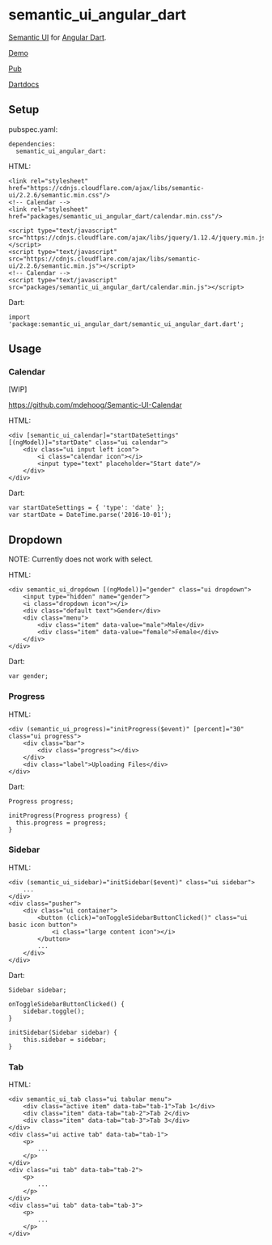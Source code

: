 # semantic_ui_angular_dart

[Semantic UI](http://semantic-ui.com/) for [Angular Dart](https://angular.io/dart).

[Demo](https://ngyewch.github.io/semantic-ui-angular-dart/)

[Pub](https://pub.dartlang.org/packages/semantic_ui_angular_dart)

[Dartdocs](https://www.dartdocs.org/documentation/semantic_ui_angular_dart/0.1.4/)


## Setup

pubspec.yaml:

    dependencies:
      semantic_ui_angular_dart: 


HTML:

    <link rel="stylesheet" href="https://cdnjs.cloudflare.com/ajax/libs/semantic-ui/2.2.6/semantic.min.css"/>
    <!-- Calendar -->
    <link rel="stylesheet" href="packages/semantic_ui_angular_dart/calendar.min.css"/>

    <script type="text/javascript" src="https://cdnjs.cloudflare.com/ajax/libs/jquery/1.12.4/jquery.min.js"></script>
    <script type="text/javascript" src="https://cdnjs.cloudflare.com/ajax/libs/semantic-ui/2.2.6/semantic.min.js"></script>
    <!-- Calendar -->
    <script type="text/javascript" src="packages/semantic_ui_angular_dart/calendar.min.js"></script>

Dart:

    import 'package:semantic_ui_angular_dart/semantic_ui_angular_dart.dart';

## Usage

### Calendar

[WIP]

https://github.com/mdehoog/Semantic-UI-Calendar

HTML:

    <div [semantic_ui_calendar]="startDateSettings" [(ngModel)]="startDate" class="ui calendar">
        <div class="ui input left icon">
            <i class="calendar icon"></i>
            <input type="text" placeholder="Start date"/>
        </div>
    </div>

Dart:

    var startDateSettings = { 'type': 'date' };
    var startDate = DateTime.parse('2016-10-01');

## Dropdown

NOTE: Currently does not work with select.

HTML:

    <div semantic_ui_dropdown [(ngModel)]="gender" class="ui dropdown">
        <input type="hidden" name="gender">
        <i class="dropdown icon"></i>
        <div class="default text">Gender</div>
        <div class="menu">
            <div class="item" data-value="male">Male</div>
            <div class="item" data-value="female">Female</div>
        </div>
    </div>

Dart:

    var gender;

### Progress

HTML:

    <div (semantic_ui_progress)="initProgress($event)" [percent]="30" class="ui progress">
        <div class="bar">
            <div class="progress"></div>
        </div>
        <div class="label">Uploading Files</div>
    </div>

Dart:

    Progress progress;
    
    initProgress(Progress progress) {
      this.progress = progress;
    }

### Sidebar

HTML:

    <div (semantic_ui_sidebar)="initSidebar($event)" class="ui sidebar">
        ...
    </div>
    <div class="pusher">
        <div class="ui container">
            <button (click)="onToggleSidebarButtonClicked()" class="ui basic icon button">
                <i class="large content icon"></i>
            </button>
            ...
        </div>
    </div>

Dart:

    Sidebar sidebar;

    onToggleSidebarButtonClicked() {
        sidebar.toggle();
    }

    initSidebar(Sidebar sidebar) {
        this.sidebar = sidebar;
    }

### Tab

HTML:

    <div semantic_ui_tab class="ui tabular menu">
        <div class="active item" data-tab="tab-1">Tab 1</div>
        <div class="item" data-tab="tab-2">Tab 2</div>
        <div class="item" data-tab="tab-3">Tab 3</div>
    </div>
    <div class="ui active tab" data-tab="tab-1">
        <p>
            ...
        </p>
    </div>
    <div class="ui tab" data-tab="tab-2">
        <p>
            ...
        </p>
    </div>
    <div class="ui tab" data-tab="tab-3">
        <p>
            ...
        </p>
    </div>
